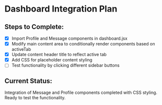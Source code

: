 # Dashboard Integration Plan

## Steps to Complete:
- [x] Import Profile and Message components in dashboard.jsx
- [x] Modify main content area to conditionally render components based on activeTab
- [x] Update content header title to reflect active tab
- [x] Add CSS for placeholder content styling
- [ ] Test functionality by clicking different sidebar buttons

## Current Status:
Integration of Message and Profile components completed with CSS styling. Ready to test the functionality.
